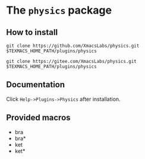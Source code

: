 # The `physics` package
## How to install
```
git clone https://github.com/XmacsLabs/physics.git  $TEXMACS_HOME_PATH/plugins/physics

git clone https://gitee.com/XmacsLabs/physics.git  $TEXMACS_HOME_PATH/plugins/physics
```
## Documentation
Click `Help->Plugins->Physics` after installation.

## Provided macros
+ bra
+ bra*
+ ket
+ ket*

